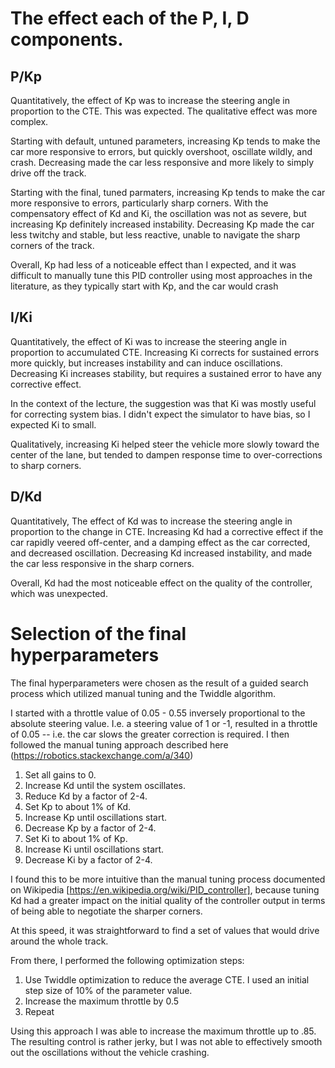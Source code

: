# The effect each of the P, I, D components. 

## P/Kp

Quantitatively, the effect of Kp was to increase the steering angle in proportion to the CTE.  This was expected.  The qualitative effect was more complex.

Starting with default, untuned parameters, increasing Kp tends to make the car more responsive to errors, but quickly overshoot, oscillate wildly, and crash.  Decreasing made the car less responsive and more likely to simply drive off the track.

Starting with the final, tuned parmaters, increasing Kp tends to make the car more responsive to errors, particularly sharp corners.  With the compensatory effect of Kd and Ki, the oscillation was not as severe, but increasing Kp definitely increased instability.  Decreasing Kp made the car less twitchy and stable, but less reactive, unable to navigate the sharp corners of the track.

Overall, Kp had less of a noticeable effect than I expected, and it was difficult to manually tune this PID controller using most approaches in the literature, as they typically start with Kp, and the car would crash 

## I/Ki

Quantitatively, the effect of Ki was to increase the steering angle in proportion to accumulated CTE.  Increasing Ki corrects for sustained errors more quickly, but increases instability and can induce oscillations. Decreasing Ki increases stability, but requires a sustained error to have any corrective effect.

In the context of the lecture, the suggestion was that Ki was mostly useful for correcting system bias.  I didn't expect the simulator to have bias, so I expected Ki to small.

Qualitatively, increasing Ki helped steer the vehicle more slowly toward the center of the lane, but tended to dampen response time to over-corrections to sharp corners.


## D/Kd

Quantitatively, The effect of Kd was to increase the steering angle in proportion to the change in CTE. Increasing Kd had a corrective effect if the car rapidly veered off-center, and a damping effect as the car corrected, and decreased oscillation.  Decreasing Kd increased instability, and made the car less responsive in the sharp corners.

Overall, Kd had the most noticeable effect on the quality of the controller, which was unexpected.

# Selection of the final hyperparameters 

The final hyperparameters were chosen as the result of a guided search process which utilized manual tuning and the Twiddle algorithm.

I started with a throttle value of 0.05 - 0.55 inversely proportional to the absolute steering value.
I.e. a steering value of 1 or -1, resulted in a throttle of 0.05 -- i.e. the car slows the greater correction is required.
I then followed the manual tuning approach described here (https://robotics.stackexchange.com/a/340)
1. Set all gains to 0.
2. Increase Kd until the system oscillates.
3. Reduce Kd by a factor of 2-4.
4. Set Kp to about 1% of Kd.
5. Increase Kp until oscillations start.
6. Decrease Kp by a factor of 2-4.
7. Set Ki to about 1% of Kp.
8. Increase Ki until oscillations start.
9. Decrease Ki by a factor of 2-4.

I found this to be more intuitive than the manual tuning process documented on Wikipedia [https://en.wikipedia.org/wiki/PID_controller], 
because tuning Kd had a greater impact on the initial quality of the controller output in terms of being able to negotiate the sharper corners.

At this speed, it was straightforward to find a set of values that would drive around the whole track.

From there, I performed the following optimization steps:
1. Use Twiddle optimization to reduce the average CTE.  I used an initial step size of 10% of the parameter value.
2. Increase the maximum throttle by 0.5
3. Repeat

Using this approach I was able to increase the maximum throttle up to .85.  The resulting control is rather jerky, but I was not able to effectively smooth out the oscillations without the vehicle crashing.
